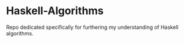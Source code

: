 # Haskell-Algorithms
Repo dedicated specifically for furthering my understanding of Haskell algorithms.
